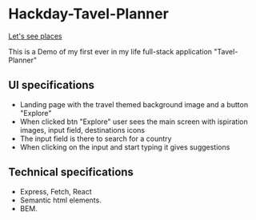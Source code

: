 # Hackday-Tavel-Planner
[Let's see places]()

This is a Demo of my first ever in my life full-stack application "Tavel-Planner"

## UI specifications
* Landing page with the travel themed background image and a button "Explore"
* When clicked btn "Explore" user sees the main screen with ispiration images, input field, destinations icons
* The input field is there to search for a country
* When clicking on the input and start typing it gives suggestions

## Technical specifications
* Express, Fetch, React
* Semantic html elements.
* BEM.
